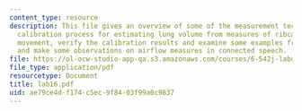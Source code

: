 ```yaml
---
content_type: resource
description: This file gives an overview of some of the measurement techniques, the
  calibration process for estimating lung volume from measures of ribcage and abdomen
  movement, verify the calibration results and examine some examples from read speech,
  and make some observations on airflow measures in connected speech.
file: https://ol-ocw-studio-app-qa.s3.amazonaws.com/courses/6-542j-laboratory-on-the-physiology-acoustics-and-perception-of-speech-fall-2005/ae79ce4df174c5ec9f8403f99a0c9837_lab16.pdf
file_type: application/pdf
resourcetype: Document
title: lab16.pdf
uid: ae79ce4d-f174-c5ec-9f84-03f99a0c9837
---
```

